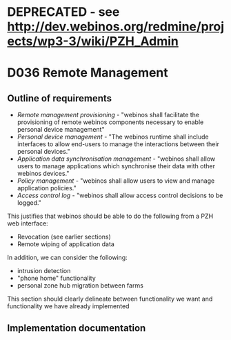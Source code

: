 DEPRECATED - see http://dev.webinos.org/redmine/projects/wp3-3/wiki/PZH_Admin
==================================================================================

D036 Remote Management
======================

Outline of requirements
-----------------------

-   _Remote management provisioning_ - "webinos shall facilitate the provisioning of remote webinos components necessary to enable personal device management"
-   _Personal device management_ - "The webinos runtime shall include interfaces to allow end-users to manage the interactions between their personal devices."
-   _Application data synchronisation management_ - "webinos shall allow users to manage applications which synchronise their data with other webinos devices."
-   _Policy management_ - "webinos shall allow users to view and manage application policies."
-   _Access control log_ - "webinos shall allow access control decisions to be logged."

This justifies that webinos should be able to do the following from a PZH web interface:
* Revocation (see earlier sections)
* Remote wiping of application data

In addition, we can consider the following:
* intrusion detection
* "phone home" functionality
* personal zone hub migration between farms

This section should clearly delineate between functionality we want and functionality we have already implemented

Implementation documentation
----------------------------
